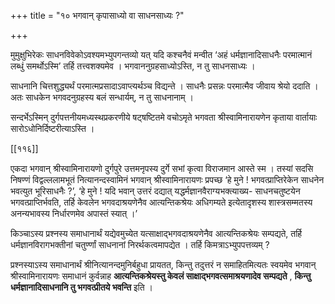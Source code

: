 +++
title = "१० भगवान् कृपासाध्यो वा साधनसाध्यः ?"

+++

मुमुक्षुभिरेकः साधनविवेकोऽवश्यमभ्युपगन्तव्यो यत् यदि कश्चनैवं मन्वीत ‘अहं धर्मज्ञानादिसाधनैः परमात्मानं लब्धुं समर्थोऽस्मि’ तर्हि तत्त्वशक्यमेव । भगवाननुग्रहसाध्योऽस्ति, न तु साधनसाध्यः ।

साधनानि चित्तशुद्ध्यर्थं परमात्मप्रसादाऽवाप्त्यर्थञ्च विद्यन्ते । साधनैः प्रसन्नः परमात्मैव जीवाय श्रेयो ददाति । अतः साधकेन भगवदनुग्रहस्य बलं सन्धार्यम्, न तु साधनानाम् ।

सन्दर्भेऽस्मिन् दुर्गपत्तनीयमध्यस्थप्रकरणीये षट्षष्टितमे वचोऽमृते भगवता श्रीस्वामिनारायणेन कृताया वार्तायाः सारोऽधोनिर्दिष्टरीत्याऽस्ति ।



[[११६]]

एकदा भगवान् श्रीस्वामिनारायणो दुर्गपुरे उत्तमनृपस्य दुर्गे सभां कृत्वा विराजमान आस्ते स्म । तस्यां सदसि निषण्णं विद्वल्ललामभूतं नित्यानन्दस्वामिनं भगवान् श्रीस्वामिनारायणः प्रपच्छ ‘हे मुने ! भगवत्प्राप्तिरेकेन साधनेन भवत्युत भूरिसाधनैः ?’, ‘हे मुने ! यदि भवान् उत्तरं दद्यात् यद्धर्मज्ञानवैराग्यभक्त्याख्य- साधनचतुष्टयेन भगवत्प्राप्तिर्भवति, तर्हि केवलेन भगवदाश्रयणेनैव आत्यन्तिकश्रेयः अधिगम्यते इत्येतादृशस्य शास्त्रसम्मतस्य अनन्यभावस्य निर्धारणमेव अपास्तं स्यात् ।’

किञ्चाऽस्य प्रश्नस्य समाधानार्थं यद्येवमुच्येत यत्साक्षाद्भगवदाश्रयणेनैव आत्यन्तिकश्रेयः सम्पद्यते, तर्हि धर्मज्ञानविरागभक्तीनां चतुर्ण्णां साधनानां निरर्थकत्वमापद्येत । तर्हि किमत्राऽभ्युपपत्तव्यम् ?

प्रश्नस्याऽस्य समाधानार्थं श्रीनित्यानन्दमुनिर्बहुधा प्रायतत, किन्तु तदुत्तरं न समाहितमित्यतः स्वयमेव भगवान् श्रीस्वामिनारायणः समाधानं कुर्वन्नाह **आत्यन्तिकश्रेयस्तु केवलं साक्षाद्भगवत्समाश्रयणादेव सम्पद्यते** ,  **किन्तु धर्मज्ञानादिसाधनानि तु भगवत्प्रीतये भवन्ति** इति ।
